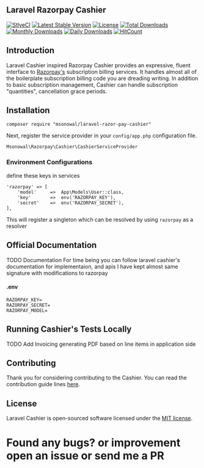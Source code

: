 
## Laravel Razorpay Cashier

<p align="center">

[![StlyeCI](https://styleci.io/repos/113607269/shield)](https://styleci.io/repos/113607269)
[![Latest Stable Version](https://poser.pugx.org/msonowal/laravel-razor-pay-cashier/v/stable?format=flat-square)](https://packagist.org/packages/msonowal/laravel-razor-pay-cashier)
[![License](https://poser.pugx.org/msonowal/laravel-razor-pay-cashier/license?format=flat-square)](https://packagist.org/packages/msonowal/laravel-razor-pay-cashier)
[![Total Downloads](https://poser.pugx.org/msonowal/laravel-razor-pay-cashier/downloads?format=flat-square)](https://packagist.org/packages/msonowal/laravel-razor-pay-cashier)
[![Monthly Downloads](https://poser.pugx.org/msonowal/laravel-razor-pay-cashier/d/monthly?format=flat-square)](https://packagist.org/packages/msonowal/laravel-razor-pay-cashier)
[![Daily Downloads](https://poser.pugx.org/msonowal/laravel-razor-pay-cashier/d/daily?format=flat-square)](https://packagist.org/packages/msonowal/laravel-razor-pay-cashier)
[![HitCount](http://hits.dwyl.io/msonowal/laravel-razorpay-cashier.svg)](http://hits.dwyl.io/msonowal/laravel-razorpay-cashier)

</p>



## Introduction

Laravel Cashier inspired Razorpay Cashier provides an expressive, fluent interface to [Razorpay's](https://razorpay.com) subscription billing services. It handles almost all of the boilerplate subscription billing code you are dreading writing. In addition to basic subscription management, Cashier can handle subscription "quantities", cancellation grace periods.

## Installation
`composer require "msonowal/laravel-razor-pay-cashier"`

Next, register the service provider in your `config/app.php` configuration file.

`Msonowal\Razorpay\Cashier\CashierServiceProvider`

### Environment Configurations
define these keys in services
```
'razorpay' => [
    'model'     =>  App\Models\User::class,
    'key'       =>  env('RAZORPAY_KEY'),
    'secret'    =>  env('RAZORPAY_SECRET'),
],
```
This will register a singleton which can be resolved by using `razorpay` as a resolver


## Official Documentation

TODO Documentation 
For time being you can follow laravel cashier's documentation for implementaion, and apis I have kept almost same signature with modifications to razorpay


#### .env

    RAZORPAY_KEY=
    RAZORPAY_SECRET=
    RAZORPAY_MODEL=


## Running Cashier's Tests Locally

TODO
Add Invoicing generating PDF based on line items in application side

## Contributing

Thank you for considering contributing to the Cashier. You can read the contribution guide lines [here](contributing.md).

## License

Laravel Cashier is open-sourced software licensed under the [MIT license](LICENSE.txt).


# Found any bugs? or improvement open an issue or send me a PR

